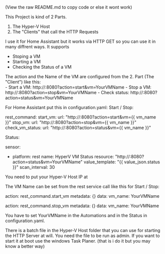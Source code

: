 (View the raw README.md to copy code or else it wont work)

This Project is kind of 2 Parts. 

  1. The Hyper-V Host
  2. The "Clients" that call the HTTP Requests

I use it for Home Assistant but it works via HTTP GET so you can use it in many diffrent ways.
It supports 
  - Stoping a VM
  - Starting a VM
  - Checking the Status of a VM

The action and the Name of the VM are configured from the 2. Part (The "Client")
like this:        
                  - Start a VM: http://<server-ip>:8080?action=start&vm=YourVMName
                  - Stop a VM: http://<server-ip>:8080?action=stop&vm=YourVMName
                  - Check status: http://<server-ip>:8080?action=status&vm=YourVMName


For Home Assistant put this in configuration.yaml:
Start / Stop:

rest_command:
  start_vm:
    url: "http://<server-ip>:8080?action=start&vm={{ vm_name }}"
  stop_vm:
    url: "http://<server-ip>:8080?action=stop&vm={{ vm_name }}"
  check_vm_status:
    url: "http://<server-ip>:8080?action=status&vm={{ vm_name }}"

Status:

sensor:
  - platform: rest
    name: HyperV VM Status
    resource: "http://<server-ip>:8080?action=status&vm=YourVMName"
    value_template: "{{ value_json.status }}"
    scan_interval: 30

You need to put your Hyper-V Host IP at <server-ip>



The VM Name can be set from the rest service call like this for Start / Stop:

action: rest_command.start_vm
metadata: {}
data:
  vm_name: YourVMName

action: rest_command.stop_vm
metadata: {}
data:
  vm_name: YourVMName


You have to set YourVMName in the Automations and in the Status in configuration.yaml.




There is a batch file in the Hyper-V Host folder that you can use for starting the HTTP Server at will. You need the file to be run as admin. If you want to start it at boot use the windows Task Planer. (that is i do it but you may know a better way)
